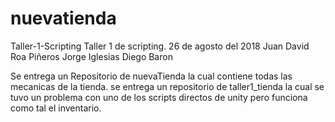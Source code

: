 # nuevatienda

Taller-1-Scripting
Taller 1 de scripting. 26 de agosto del 2018
Juan David Roa Piñeros
Jorge Iglesias
Diego Baron

Se entrega un Repositorio de nuevaTienda la cual contiene todas las mecanicas de la tienda.
se entrega un repositorio de taller1_tienda la cual se tuvo un problema con uno de los scripts directos de unity pero funciona como tal el inventario.
